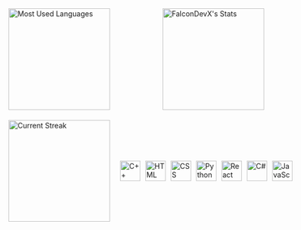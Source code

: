 <div style="display: flex; justify-content: space-between; align-items: center;">
  <img src="https://github-readme-stats.vercel.app/api/top-langs/?username=FalconDevX&theme=tokyonight&show_icons=true&hide_border=true&layout=compact" alt="Most Used Languages" style="height: 200px;"/>
  <img src="https://github-readme-stats.vercel.app/api?username=FalconDevX&theme=tokyonight&show_icons=true&hide_border=true&count_private=true" alt="FalconDevX's Stats" style="height: 200px;"/> 
</div>

<div style="display: flex; justify-content: space-between; margin-top: 20px; align-items: center;">
    <img src="https://github-readme-streak-stats.herokuapp.com/?user=FalconDevX&theme=tokyonight&hide_border=true" alt="Current Streak" style="height: 200px;"/>
    <!-- Ikony technologii - Kolorowe (Font Awesome) -->
    <div style="display: flex; gap: 10px; margin-left: 20px;">
        <img src="https://cdn.jsdelivr.net/npm/@fortawesome/fontawesome-free/svgs/brands/cuttlefish.svg" alt="C++" style="height: 40px;"/>
        <img src="https://cdn.jsdelivr.net/npm/@fortawesome/fontawesome-free/svgs/brands/html5.svg" alt="HTML" style="height: 40px;"/>
        <img src="https://cdn.jsdelivr.net/npm/@fortawesome/fontawesome-free/svgs/brands/css3-alt.svg" alt="CSS" style="height: 40px;"/>
        <img src="https://cdn.jsdelivr.net/npm/@fortawesome/fontawesome-free/svgs/brands/python.svg" alt="Python" style="height: 40px;"/>
        <img src="https://cdn.jsdelivr.net/npm/@fortawesome/fontawesome-free/svgs/brands/react.svg" alt="React" style="height: 40px;"/>
        <img src="https://cdn.jsdelivr.net/npm/@fortawesome/fontawesome-free/svgs/brands/cuttlefish.svg" alt="C#" style="height: 40px;"/>
        <img src="https://cdn.jsdelivr.net/npm/@fortawesome/fontawesome-free/svgs/brands/javascript.svg" alt="JavaScript" style="height: 40px;"/>
    </div>
</div>
